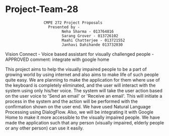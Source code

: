 # Project-Team-28
                     CMPE 272 Project Proposals          
                       Presented by -
                             Neha Sharma - 013764816
                             Sarang Grover - 013726102
                             Maahi Chatterjee - 013721552
                             Janhavi Dahihande 013732030




 Vision Connect - Voice based assistant for visually challenged people  - APPROVED
comment: integrate with google home 

This project aims to help the visually impaired people to be a part of growing world by using internet and also aims to make life of such people quite easy. 
We are planning to make the application for them where use of the keyboard is completely eliminated, and the user will interact with the system using only his/her voice. The system will take the user action based on the user voice to 'Send an email' or 'Receive an email'. This will initiate a process in the system and the action will be performed with the confirmation shown on the user end.
We have used Natural Language Processing using DialogFlow. Also, we will be integrating it with Google Home to make it more accessible to the visually impaired people.
We have made the application such that any person (visually impaired, elderly people or any other person) can use it easily.





